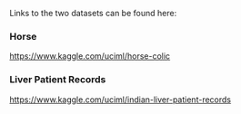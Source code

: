 Links to the two datasets can be found here:

### Horse
https://www.kaggle.com/uciml/horse-colic

### Liver Patient Records
https://www.kaggle.com/uciml/indian-liver-patient-records
